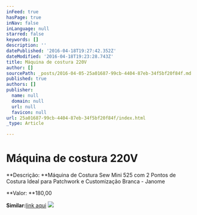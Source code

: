 ```yaml
---
inFeed: true
hasPage: true
inNav: false
inLanguage: null
starred: false
keywords: []
description: ''
datePublished: '2016-04-18T19:27:42.352Z'
dateModified: '2016-04-18T19:23:28.743Z'
title: Máquina de costura 220V
author: []
sourcePath: _posts/2016-04-05-25a01687-99cb-4404-87eb-34f5bf20f84f.md
published: true
authors: []
publisher:
  name: null
  domain: null
  url: null
  favicon: null
url: 25a01687-99cb-4404-87eb-34f5bf20f84f/index.html
_type: Article

---
```

# Máquina de costura 220V

**Descrição: **Máquina de Costura Sew Mini 525 com 2 Pontos de Costura Ideal para Patchwork e Customização Branca - Janome

**Valor: **180,00

**Similar:**[link aqui][0]
![](https://the-grid-user-content.s3-us-west-2.amazonaws.com/8f36b33d-7461-4e12-a3e2-8ae8dbea623a.jpg)

[0]: http://www.ricardoeletro.com.br/Produto/Maquina-de-Costura-Sew-Mini-525-com-2-Pontos-de-Costura-Ideal-para-Patchwork-e-Customizacao-Branca-Janome/258-643-399353/?utm_source=Google_Shopping&prc=0&utm_medium=CPC_Eletroportateis_Google_Shopping&utm_campaign=Maquina_de_Costura&utm_content=Maquina_de_Costura&cda=B1F8-9FD3-22BB-E555&prc=19495&gclid=Cj0KEQjwxI24BRDqqN3f-97N6egBEiQAGv37hMCWsULfiRlSqjd0PWwDdZY_KVl3uciFf-d62nSoW4MaAoGV8P8HAQ